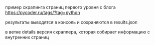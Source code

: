 пример скрапинга страниц первого уровня с блога https://pycoder.ru/tags/?tag=python

результаты выводятся в консоль и сохраняются в results.json


в ветке details версия скраппера, которая собирает информацию с внутренних страниц